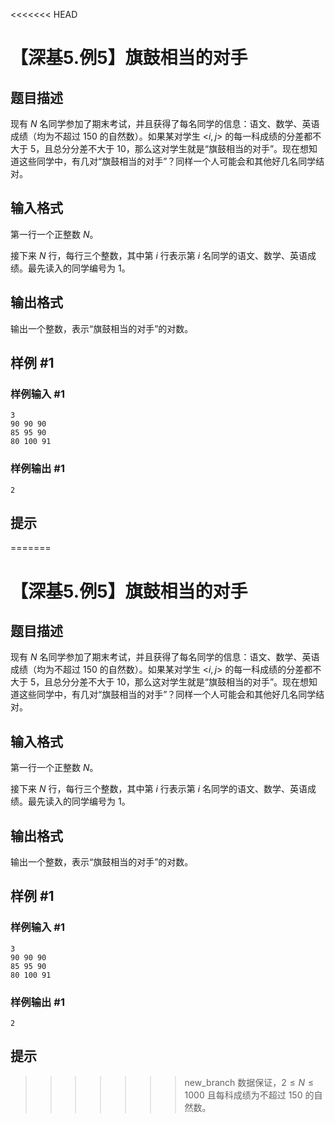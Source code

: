 <<<<<<< HEAD
# 【深基5.例5】旗鼓相当的对手

## 题目描述

现有 $N$ 名同学参加了期末考试，并且获得了每名同学的信息：语文、数学、英语成绩（均为不超过 $150$ 的自然数）。如果某对学生 $\text{<}i,j\text{>}$ 的每一科成绩的分差都不大于 $5$，且总分分差不大于 $10$，那么这对学生就是“旗鼓相当的对手”。现在想知道这些同学中，有几对“旗鼓相当的对手”？同样一个人可能会和其他好几名同学结对。

## 输入格式

第一行一个正整数 $N$。

接下来 $N$ 行，每行三个整数，其中第 $i$ 行表示第 $i$ 名同学的语文、数学、英语成绩。最先读入的同学编号为 $1$。

## 输出格式

输出一个整数，表示“旗鼓相当的对手”的对数。

## 样例 #1

### 样例输入 #1

```
3
90 90 90
85 95 90
80 100 91
```

### 样例输出 #1

```
2
```

## 提示

=======
# 【深基5.例5】旗鼓相当的对手

## 题目描述

现有 $N$ 名同学参加了期末考试，并且获得了每名同学的信息：语文、数学、英语成绩（均为不超过 $150$ 的自然数）。如果某对学生 $\text{<}i,j\text{>}$ 的每一科成绩的分差都不大于 $5$，且总分分差不大于 $10$，那么这对学生就是“旗鼓相当的对手”。现在想知道这些同学中，有几对“旗鼓相当的对手”？同样一个人可能会和其他好几名同学结对。

## 输入格式

第一行一个正整数 $N$。

接下来 $N$ 行，每行三个整数，其中第 $i$ 行表示第 $i$ 名同学的语文、数学、英语成绩。最先读入的同学编号为 $1$。

## 输出格式

输出一个整数，表示“旗鼓相当的对手”的对数。

## 样例 #1

### 样例输入 #1

```
3
90 90 90
85 95 90
80 100 91
```

### 样例输出 #1

```
2
```

## 提示

>>>>>>> new_branch
数据保证，$2 \le N\le 1000$ 且每科成绩为不超过 $150$ 的自然数。
